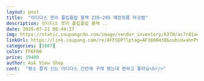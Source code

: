 ```yaml
---
layout: post 
title:  "아디다스 쪼리 플립플랍 블랙 235~295 매장정품 아코탭" 
description: 아디다스 쪼리 플립플랍 블랙 ..
date: 2020-07-21 06:44:27 
img: https://static.coupangcdn.com/image/vendor_inventory/b270/ac7c81ae2d61f98705a3bad0914575b8a4f8b95c7e758015048e9948b987.jpg 
linkUrl: https://link.coupang.com/re/AFFSDP?lptag=AF3600438&subid=ahnPublicAsk&pageKey=1610717922&itemId=2750768348&vendorItemId=71079454290&traceid=V0-113-75a498f7e61943f0 
categories: [1007] 
color: FF6F00 
price: 19400 
author: Ask View Shop 
cont:  "평소 즐겨 신는 아디다스 간만에 구매 했는데 편하고 좋아요<br/>" 
---
```

